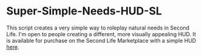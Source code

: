 # Super-Simple-Needs-HUD-SL
This script creates a very simple way to roleplay natural needs in Second Life.
I'm open to people creating a different, more visually appealing HUD.
It is available for purchase on the Second Life Marketplace with a simple HUD [here](https://marketplace.secondlife.com/p/Super-Simple-Needs-HUD/22970722).
